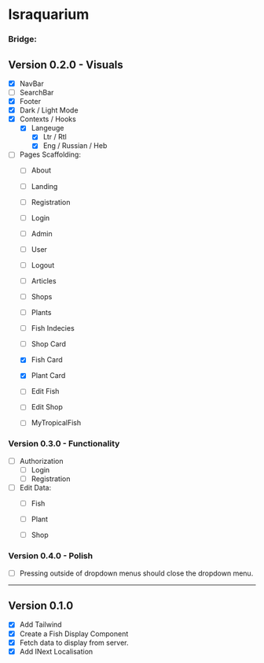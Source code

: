 # Israquarium




### Bridge:


## Version 0.2.0 - Visuals
- [X] NavBar
- [ ] SearchBar
- [X] Footer
- [X] Dark / Light Mode
- [X] Contexts / Hooks
    - [X] Langeuge 
        - [X] Ltr / Rtl
        - [X] Eng / Russian / Heb
- [ ] Pages Scaffolding:
    - [ ] About
    - [ ] Landing 
    - [ ] Registration
    - [ ] Login
    - [ ] Admin 
    - [ ] User
    - [ ] Logout
    - [ ] Articles
    - [ ] Shops 
    - [ ] Plants
    - [ ] Fish Indecies
    - [ ] Shop Card
    - [X] Fish Card
    - [X] Plant Card
    - [ ] Edit Fish 
    - [ ] Edit Shop
    - [ ] MyTropicalFish


### Version 0.3.0 - Functionality
- [ ] Authorization 
    - [ ] Login
    - [ ] Registration
- [ ] Edit Data:
    - [ ] Fish
    - [ ] Plant
    - [ ] Shop


### Version 0.4.0 - Polish
- [ ] Pressing outside of dropdown menus should close the dropdown menu.

--- 

## Version 0.1.0
- [X] Add Tailwind
- [X] Create a Fish Display Component
- [X] Fetch data to display from server.
- [X] Add INext Localisation

